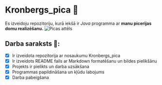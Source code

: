 # Kronbergs_pica :pizza:
Es izveidoju repozitoriju, kurā iekšā ir *Java* programma ar **manu picerijas domu realizēšanu.**
![Picas attēls](https://g3.delphi.lv/images/pix/676x385/LaVV3T5gGDM/pica-45531566.jpg)
## Darba saraksts :notebook::
- [x] Ir izveidota repozitorija ar nosaukumu Kronbergs_pica
- [x] Ir izveidots README fails ar Markdown formatēšanu un bildes pielikšānu
- [x] Projekts ir pielikts un darba uzsākšana
- [x] Programmas papildināšana un kļūdu labojums
- [x] Darba pabeigšana
